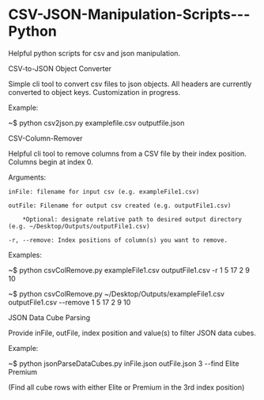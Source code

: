 # CSV-JSON-Manipulation-Scripts---Python

Helpful python scripts for csv and json manipulation. 

CSV-to-JSON Object Converter

Simple cli tool to convert csv files to json objects. All headers are currently converted to object keys. Customization in progress.

Example:

~$ python csv2json.py examplefile.csv outputfile.json

CSV-Column-Remover

Helpful cli tool to remove columns from a CSV file by their index position. Columns begin at index 0. 

Arguments:
	
	inFile: filename for input csv (e.g. exampleFile1.csv)
	
	outFile: Filename for output csv created (e.g. outputFile1.csv)
		
		*Optional: designate relative path to desired output directory (e.g. ~/Desktop/Outputs/outputFile1.csv)
	
	-r, --remove: Index positions of column(s) you want to remove.

Examples:

~$ python csvColRemove.py exampleFile1.csv outputFile1.csv -r 1 5 17 2 9 10

~$ python csvColRemove.py ~/Desktop/Outputs/exampleFile1.csv outputFile1.csv --remove 1 5 17 2 9 10


JSON Data Cube Parsing

Provide inFile, outFile, index position and value(s) to filter JSON data cubes.

Example:

~$ python jsonParseDataCubes.py inFile.json outFile.json 3 --find Elite Premium

(Find all cube rows with either Elite or Premium in the 3rd index position)
